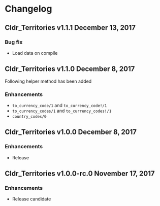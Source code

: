 # Changelog

## Cldr_Territories v1.1.1 December 13, 2017

### Bug fix

* Load data on compile

## Cldr_Territories v1.1.0 December 8, 2017

Following helper method has been added

### Enhancements

* `to_currency_code/1` and `to_currency_code!/1`
* `to_currency_codes/1` and `to_currency_codes!/1`
* `country_codes/0`


## Cldr_Territories v1.0.0 December 8, 2017

### Enhancements

* Release


## Cldr_Territories v1.0.0-rc.0 November 17, 2017

### Enhancements

* Release candidate
